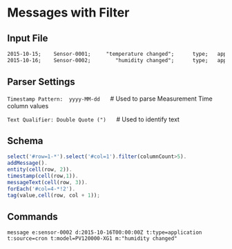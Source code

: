 # Messages with Filter

## Input File

```txt
2015-10-15;    Sensor-0001;     "temperature changed";      type;   application
2015-10-16;    Sensor-0002;        "humidity changed";      type;   application;    source; cron;   model; PV120000-XG1
```

## Parser Settings

`Timestamp Pattern:  yyyy-MM-dd`      # Used to parse Measurement Time column values

`Text Qualifier: Double Quote (")`      # Used to identify text

## Schema

```javascript
select('#row=1-*').select('#col=1').filter(columnCount>5).
addMessage().
entity(cell(row, 2)).
timestamp(cell(row,1)).
messageText(cell(row, 3)).
forEach('#col=4-*!2').
tag(value,cell(row, col + 1));
```

## Commands

```ls
message e:sensor-0002 d:2015-10-16T00:00:00Z t:type=application t:source=cron t:model=PV120000-XG1 m:"humidity changed"
```